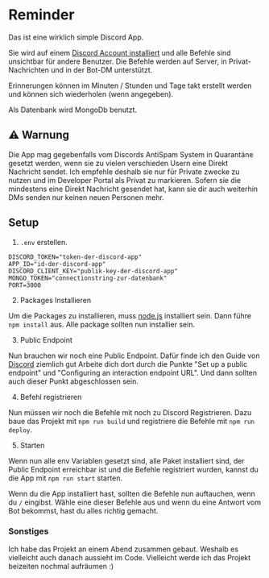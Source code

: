 # Reminder
Das ist eine wirklich simple Discord App. 

Sie wird auf einem [Discord Account installiert](Dhttps://discord.com/developers/docs/tutorials/developing-a-user-installable-app#choosing-supported-installation-contexts) und alle Befehle sind unsichtbar für andere Benutzer.
Die Befehle werden auf Server, in Privat-Nachrichten und in der Bot-DM unterstützt.

Erinnerungen können im Minuten / Stunden und Tage takt erstellt werden und können sich wiederholen (wenn angegeben).

Als Datenbank wird MongoDb benutzt.

## ⚠️ Warnung

Die App mag gegebenfalls vom Discords AntiSpam System in Quarantäne gesetzt werden, wenn sie zu vielen verschieden Usern eine Direkt Nachricht sendet. Ich empfehle deshalb sie nur für Private zwecke zu nutzen und im Developer Portal als Privat zu markieren.
Sofern sie die mindestens eine Direkt Nachricht gesendet hat, kann sie dir auch weiterhin DMs senden nur keinen neuen Personen mehr.

## Setup

1. `.env` erstellen.
```
DISCORD_TOKEN="token-der-discord-app"
APP_ID="id-der-discord-app"
DISCORD_CLIENT_KEY="publik-key-der-discord-app"
MONGO_TOKEN="connectionstring-zur-datenbank"
PORT=3000
```
2. Packages Installieren

Um die Packages zu installieren, muss [node.js](https://nodejs.org/en) installiert sein.
Dann führe `npm install` aus. Alle package sollten nun installier sein.

3. Public Endpoint

Nun brauchen wir noch eine Public Endpoint.
Dafür finde ich den Guide von [Discord](https://discord.com/developers/docs/tutorials/developing-a-user-installable-app#set-up-a-public-endpoint)  ziemlich gut
Arbeite dich dort durch die Punkte "Set up a public endpoint" und "Configuring an interaction endpoint URL". Und dann sollten auch dieser Punkt abgeschlossen sein.

4. Befehl registrieren

Nun müssen wir noch die Befehle mit noch zu Discord Registrieren.
Dazu baue das Projekt mit `npm run build` und registriere die Befehle mit `npm run deploy`.

5. Starten

Wenn nun alle env Variablen gesetzt sind, alle Paket installiert sind, der Public Endpoint erreichbar ist und die Befehle registriert wurden, 
kannst du die App mit  `npm run start` starten. 

Wenn du die App installiert hast, sollten die Befehle nun auftauchen, wenn du `/` eingibst.
Wähle eine dieser Befehle aus und wenn du eine Antwort vom Bot bekommst, hast du alles richtig gemacht.


### Sonstiges
Ich habe das Projekt an einem Abend zusammen gebaut. Weshalb es vielleicht auch danach aussieht im Code. 
Vielleicht werde ich das Projekt beizeiten nochmal aufräumen :)
